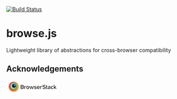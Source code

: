 [![Build Status](https://travis-ci.org/browsejs/browse.js.svg?branch=master)](https://travis-ci.org/browsejs/browse.js)

# browse.js
Lightweight library of abstractions for cross-browser compatibility

## Acknowledgements
[![BrowserStack](doc/img/browserstack-logo.png)](https://www.browserstack.com)
